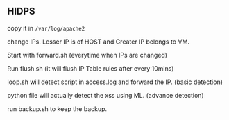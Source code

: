 ## HIDPS
copy it in `/var/log/apache2`

change IPs. Lesser IP is of HOST and Greater IP belongs to VM.

Start with forward.sh (everytime when IPs are changed)

Run flush.sh (it will flush IP Table rules after every 10mins)

loop.sh will detect script in access.log and forward the IP. (basic detection)

python file will actually detect the xss using ML. (advance detection)

run backup.sh to keep the backup.
